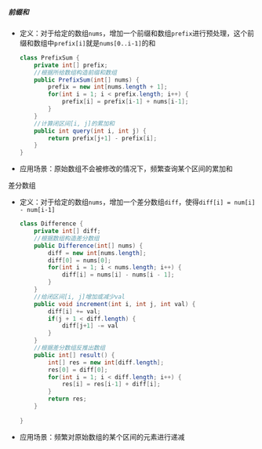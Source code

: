 ##### 前缀和

- 定义：对于给定的数组`nums`，增加一个前缀和数组`prefix`进行预处理，这个前缀和数组中`prefix[i]`就是`nums[0..i-1]`的和

  ```java
  class PrefixSum {
      private int[] prefix;
      //根据所给数组构造前缀和数组
      public PrefixSum(int[] nums) {
          prefix = new int[nums.length + 1];
          for(int i = 1; i < prefix.length; i++) {
              prefix[i] = prefix[i-1] + nums[i-1];
          }
      }
      //计算闭区间[i, j]的累加和
      public int query(int i, int j) {
          return prefix[j+1] - prefix[i];
      }
  }
  ```

- 应用场景：原始数组不会被修改的情况下，频繁查询某个区间的累加和



差分数组

- 定义：对于给定的数组`nums`，增加一个差分数组`diff`，使得`diff[i] = num[i] - num[i-1]`

  ```java
  class Difference {
      private int[] diff;
      //根据数组构造差分数组
      public Difference(int[] nums) {
          diff = new int[nums.length];
          diff[0] = nums[0];
          for(int i = 1; i < nums.length; i++) {
              diff[i] = nums[i] - nums[i - 1];
          } 
      }
      //给闭区间[i, j]增加或减少val
      public void increment(int i, int j, int val) {
          diff[i] += val;
          if(j + 1 < diff.length) {
              diff[j+1] -= val
          } 
      }
      //根据差分数组反推出数组
      public int[] result() {
          int[] res = new int[diff.length];
          res[0] = diff[0];
          for(int i = 1; i < diff.length; i++) {
              res[i] = res[i-1] + diff[i];
          }
          return res;
      }
      
  }
  ```

- 应用场景：频繁对原始数组的某个区间的元素进行递减